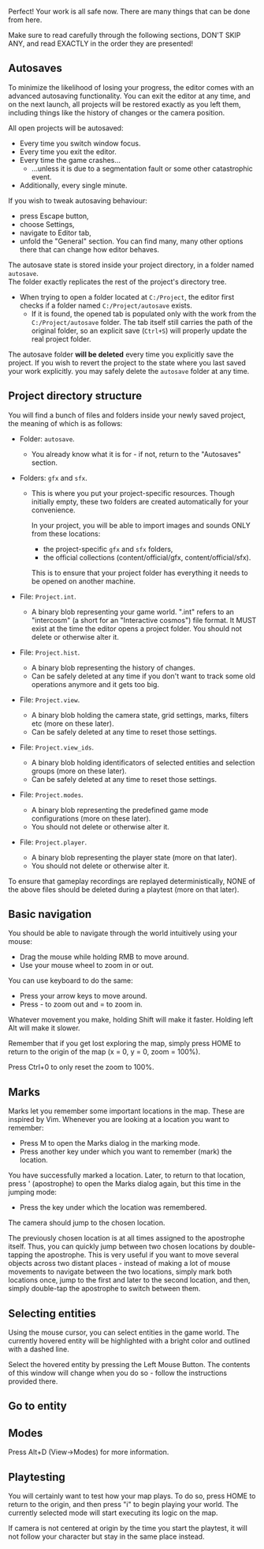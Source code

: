 Perfect! Your work is all safe now.
There are many things that can be done from here.

Make sure to read carefully through the following sections, 
DON'T SKIP ANY, and read EXACTLY in the order they are presented!

## Autosaves

To minimize the likelihood of losing your progress, the editor comes with an advanced autosaving functionality.
You can exit the editor at any time, and on the next launch, all projects will be restored exactly as you left them,
including things like the history of changes or the camera position.

All open projects will be autosaved:
- Every time you switch window focus.
- Every time you exit the editor.
- Every time the game crashes...
	- ...unless it is due to a segmentation fault or some other catastrophic event.
- Additionally, every single minute. 

If you wish to tweak autosaving behaviour:
- press Escape button,
- choose Settings,
- navigate to Editor tab,
- unfold the "General" section.
You can find many, many other options there that can change how editor behaves.

The autosave state is stored inside your project directory, in a folder named ``autosave``.  
The folder exactly replicates the rest of the project's directory tree.  

- When trying to open a folder located at ``C:/Project``, the editor first checks if a folder named ``C:/Project/autosave`` exists.
	- If it is found, the opened tab is populated only with the work from the ``C:/Project/autosave`` folder. 
      The tab itself still carries the path of the original folder,
	  so an explicit save (``Ctrl+S``) will properly update the real project folder.

The autosave folder **will be deleted** every time you explicitly save the project.
If you wish to revert the project to the state where you last saved your work explicitly.
you may safely delete the ``autosave`` folder at any time.

## Project directory structure

You will find a bunch of files and folders inside your newly saved project,
the meaning of which is as follows:

- Folder: ``autosave``. 
	- You already know what it is for - if not, return to the "Autosaves" section.

- Folders: ``gfx`` and ``sfx``.
	- This is where you put your project-specific resources.
	  Though initially empty, these two folders are created automatically for your convenience.

	  In your project, you will be able to import images and sounds ONLY from these locations:
		- the project-specific ``gfx`` and ``sfx`` folders,
		- the official collections (content/official/gfx, content/official/sfx).

	  This is to ensure that your project folder has everything it needs to be opened on another machine.

- File: ``Project.int``.
	- A binary blob representing your game world. 
	  ".int" refers to an "intercosm" (a short for an "Interactive cosmos") file format. 
      It MUST exist at the time the editor opens a project folder.
	  You should not delete or otherwise alter it.

- File: ``Project.hist``.
	- A binary blob representing the history of changes. 
	- Can be safely deleted at any time if you don't want to track some old operations anymore and it gets too big.

- File: ``Project.view``.
	- A binary blob holding the camera state, grid settings, marks, filters etc (more on these later).
	- Can be safely deleted at any time to reset those settings.

- File: ``Project.view_ids``.
	- A binary blob holding identificators of selected entities and selection groups (more on these later).
	- Can be safely deleted at any time to reset those settings.

- File: ``Project.modes``.
	- A binary blob representing the predefined game mode configurations (more on these later).
	- You should not delete or otherwise alter it.

- File: ``Project.player``.
	- A binary blob representing the player state (more on that later).
	- You should not delete or otherwise alter it.

To ensure that gameplay recordings are replayed deterministically,
NONE of the above files should be deleted during a playtest (more on that later).

## Basic navigation

You should be able to navigate through the world intuitively using your mouse:

- Drag the mouse while holding RMB to move around.
- Use your mouse wheel to zoom in or out.

You can use keyboard to do the same:

- Press your arrow keys to move around.
- Press - to zoom out and = to zoom in.

Whatever movement you make, holding Shift will make it faster.
Holding left Alt will make it slower.

Remember that if you get lost exploring the map,
simply press HOME to return to the origin of the map (x = 0, y = 0, zoom = 100%).

Press Ctrl+0 to only reset the zoom to 100%.

## Marks

Marks let you remember some important locations in the map.
These are inspired by Vim.
Whenever you are looking at a location you want to remember:

- Press M to open the Marks dialog in the marking mode.
- Press another key under which you want to remember (mark) the location.

You have successfully marked a location.
Later, to return to that location, press ' (apostrophe) to open the Marks dialog again,
but this time in the jumping mode:

- Press the key under which the location was remembered.

The camera should jump to the chosen location.

The previously chosen location is at all times assigned to the apostrophe itself. 
Thus, you can quickly jump between two chosen locations by double-tapping the apostrophe. 
This is very useful if you want to move several objects across two distant places - 
instead of making a lot of mouse movements to navigate between the two locations, 
simply mark both locations once, jump to the first and later to the second location, 
and then, simply double-tap the apostrophe to switch between them.

## Selecting entities

Using the mouse cursor, you can select entities in the game world.
The currently hovered entity will be highlighted with a bright color and outlined with a dashed line.

Select the hovered entity by pressing the Left Mouse Button.
The contents of this window will change when you do so - follow the instructions provided there. 

## Go to entity

## Modes

Press Alt+D (View->Modes) for more information.

## Playtesting

You will certainly want to test how your map plays.
To do so, press HOME to return to the origin,
and then press "i" to begin playing your world.
The currently selected mode will start executing its logic on the map.

If camera is not centered at origin by the time you start the playtest,
it will not follow your character but stay in the same place instead.
